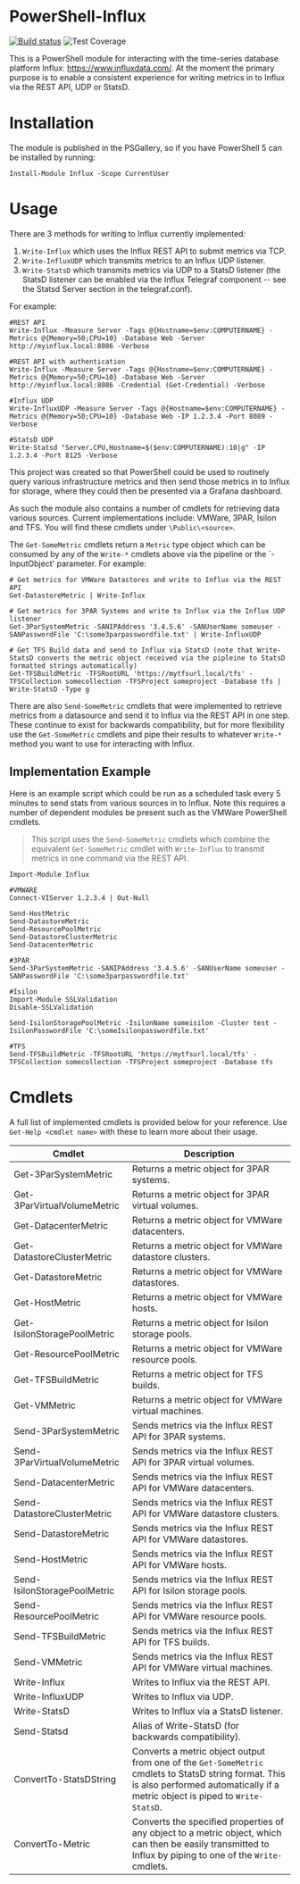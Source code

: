 # PowerShell-Influx

[![Build status](https://ci.appveyor.com/api/projects/status/v6215sfhyvorhgo8?svg=true)](https://ci.appveyor.com/project/markwragg/powershell-influx) ![Test Coverage](https://img.shields.io/badge/coverage-97%25-brightgreen.svg?maxAge=60)

This is a PowerShell module for interacting with the time-series database platform Influx: https://www.influxdata.com/. At the moment the primary purpose is to enable a consistent experience for writing metrics in to Influx via the REST API, UDP or StatsD. 

# Installation

The module is published in the PSGallery, so if you have PowerShell 5 can be installed by running:
```
Install-Module Influx -Scope CurrentUser
```

# Usage

There are 3 methods for writing to Influx currently implemented:

1. `Write-Influx` which uses the Influx REST API to submit metrics via TCP.
2. `Write-InfluxUDP` which transmits metrics to an Influx UDP listener.
3. `Write-StatsD` which transmits metrics via UDP to a StatsD listener (the StatsD listener can be enabled via the Influx Telegraf component -- see the Statsd Server section in the telegraf.conf).

For example:

```
#REST API
Write-Influx -Measure Server -Tags @{Hostname=$env:COMPUTERNAME} -Metrics @{Memory=50;CPU=10} -Database Web -Server http://myinflux.local:8086 -Verbose

#REST API with authentication
Write-Influx -Measure Server -Tags @{Hostname=$env:COMPUTERNAME} -Metrics @{Memory=50;CPU=10} -Database Web -Server http://myinflux.local:8086 -Credential (Get-Credential) -Verbose
 
#Influx UDP
Write-InfluxUDP -Measure Server -Tags @{Hostname=$env:COMPUTERNAME} -Metrics @{Memory=50;CPU=10} -Database Web -IP 1.2.3.4 -Port 8089 -Verbose
 
#StatsD UDP
Write-Statsd "Server.CPU,Hostname=$($env:COMPUTERNAME):10|g" -IP 1.2.3.4 -Port 8125 -Verbose
```

This project was created so that PowerShell could be used to routinely query various infrastructure metrics and then send those metrics in to Influx for storage, where they could then be presented via a Grafana dashboard.

As such the module also contains a number of cmdlets for retrieving data various sources. Current implementations include: VMWare, 3PAR, Isilon and TFS. You will find these cmdlets under `\Public\<source>`.

The `Get-SomeMetric` cmdlets return a `Metric` type object which can be consumed by any of the `Write-*` cmdlets above via the pipeline or the `-InputObject' parameter. For example:

```
# Get metrics for VMWare Datastores and write to Influx via the REST API
Get-DatastoreMetric | Write-Influx

# Get metrics for 3PAR Systems and write to Influx via the Influx UDP listener
Get-3ParSystemMetric -SANIPAddress '3.4.5.6' -SANUserName someuser -SANPasswordFile 'C:\some3parpasswordfile.txt' | Write-InfluxUDP

# Get TFS Build data and send to Influx via StatsD (note that Write-StatsD converts the metric object received via the pipleine to StatsD formatted strings automatically)
Get-TFSBuildMetric -TFSRootURL 'https://mytfsurl.local/tfs' -TFSCollection somecollection -TFSProject someproject -Database tfs | Write-StatsD -Type g
```

There are also `Send-SomeMetric` cmdlets that were implemented to retrieve metrics from a datasource and send it to Influx via the REST API in one step. These continue to exist for backwards compatibility, but for more flexibility use the `Get-SomeMetric` cmdlets and pipe their results to whatever `Write-*` method you want to use for interacting with Influx.

## Implementation Example

Here is an example script which could be run as a scheduled task every 5 minutes to send stats from various sources in to Influx. Note this requires a number of dependent modules be present such as the VMWare PowerShell cmdlets.

> This script uses the `Send-SomeMetric` cmdlets which combine the equivalent `Get-SomeMetric` cmdlet with `Write-Influx` to transmit metrics in one command via the REST API.

```
Import-Module Influx

#VMWARE
Connect-VIServer 1.2.3.4 | Out-Null

Send-HostMetric
Send-DatastoreMetric
Send-ResourcePoolMetric
Send-DatastoreClusterMetric
Send-DatacenterMetric

#3PAR
Send-3ParSystemMetric -SANIPAddress '3.4.5.6' -SANUserName someuser -SANPasswordFile 'C:\some3parpasswordfile.txt'

#Isilon
Import-Module SSLValidation
Disable-SSLValidation

Send-IsilonStoragePoolMetric -IsilonName someisilon -Cluster test -IsilonPasswordFile 'C:\someIsilonpasswordfile.txt'

#TFS
Send-TFSBuildMetric -TFSRootURL 'https://mytfsurl.local/tfs' -TFSCollection somecollection -TFSProject someproject -Database tfs
```

# Cmdlets

A full list of implemented cmdlets is provided below for your reference. Use `Get-Help <cmdlet name>` with these to learn more about their usage.

Cmdlet                       | Description
-----------------------------| --------------------------------------------------------------------
Get-3ParSystemMetric         | Returns a metric object for 3PAR systems.
Get-3ParVirtualVolumeMetric  | Returns a metric object for 3PAR virtual volumes.
Get-DatacenterMetric         | Returns a metric object for VMWare datacenters.
Get-DatastoreClusterMetric   | Returns a metric object for VMWare datastore clusters.
Get-DatastoreMetric          | Returns a metric object for VMWare datastores.
Get-HostMetric               | Returns a metric object for VMWare hosts.
Get-IsilonStoragePoolMetric  | Returns a metric object for Isilon storage pools.
Get-ResourcePoolMetric       | Returns a metric object for VMWare resource pools.
Get-TFSBuildMetric           | Returns a metric object for TFS builds.
Get-VMMetric                 | Returns a metric object for VMWare virtual machines.
Send-3ParSystemMetric        | Sends metrics via the Influx REST API for 3PAR systems.
Send-3ParVirtualVolumeMetric | Sends metrics via the Influx REST API for 3PAR virtual volumes.
Send-DatacenterMetric        | Sends metrics via the Influx REST API for VMWare datacenters.
Send-DatastoreClusterMetric  | Sends metrics via the Influx REST API for VMWare datastore clusters.
Send-DatastoreMetric         | Sends metrics via the Influx REST API for VMWare datastores.
Send-HostMetric              | Sends metrics via the Influx REST API for VMWare hosts.
Send-IsilonStoragePoolMetric | Sends metrics via the Influx REST API for Isilon storage pools.
Send-ResourcePoolMetric      | Sends metrics via the Influx REST API for VMWare resource pools.
Send-TFSBuildMetric          | Sends metrics via the Influx REST API for TFS builds.
Send-VMMetric                | Sends metrics via the Influx REST API for VMWare virtual machines.
Write-Influx                 | Writes to Influx via the REST API.
Write-InfluxUDP              | Writes to Influx via UDP.
Write-StatsD                 | Writes to Influx via a StatsD listener.
Send-Statsd                  | Alias of Write-StatsD (for backwards compatibility).
ConvertTo-StatsDString       | Converts a metric object output from one of the `Get-SomeMetric` cmdlets to StatsD string format. This is also performed automatically if a metric object is piped to `Write-StatsD`.
ConvertTo-Metric             | Converts the specified properties of any object to a metric object, which can then be easily transmitted to Influx by piping to one of the `Write-` cmdlets.
